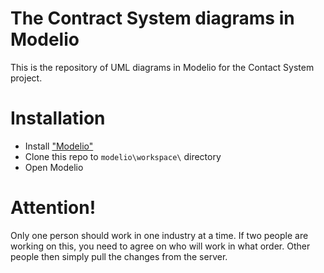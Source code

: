 # The Contract System diagrams in Modelio
This is the repository of UML diagrams in Modelio for the Contact System project.


# Installation
 - Install ["Modelio"](https://www.modelio.org/)
 - Clone this repo to `modelio\workspace\` directory
 - Open Modelio
 
# Attention!
Only one person should work in one industry at a time. If two people are working on this, you need to agree on who will work in what order. Other people then simply pull the changes from the server.
